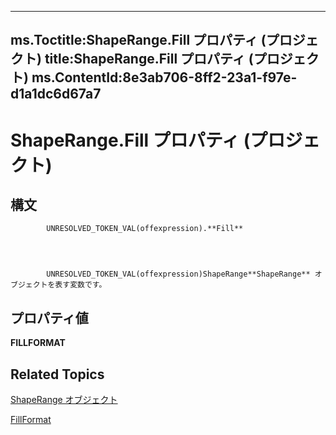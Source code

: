 
---
ms.Toctitle:ShapeRange.Fill プロパティ (プロジェクト)
title:ShapeRange.Fill プロパティ (プロジェクト)
ms.ContentId:8e3ab706-8ff2-23a1-f97e-d1a1dc6d67a7
---
# ShapeRange.Fill プロパティ (プロジェクト)





## 構文

            UNRESOLVED_TOKEN_VAL(offexpression).**Fill**




            UNRESOLVED_TOKEN_VAL(offexpression)ShapeRange**ShapeRange** オブジェクトを表す変数です。



## プロパティ値
**FILLFORMAT**



## Related Topics

[ShapeRange オブジェクト](315031aa-4b8c-424b-26e7-ce15897beb05.md)

[FillFormat](http://msdn.microsoft.com/en-us/library/office/ff838198(v=office.15))




